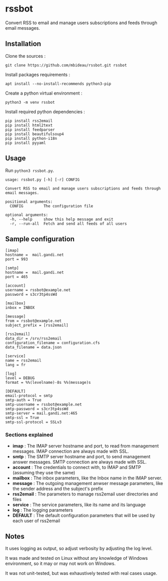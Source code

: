 # rssbot
Convert RSS to email and manage users subscriptions and feeds through email messages.

## Installation

Clone the sources :
```
git clone https://github.com/mbideau/rssbot.git rssbot
```

Install packages requirements :
```
apt install --no-install-recommends python3-pip
```

Create a python virtual environment :
```
python3 -m venv rssbot
```

Install required python dependencies :
```
pip install rss2email
pip install html2text
pip install feedparser
pip install beautifulsoup4
pip install python-i18n
pip install pyyaml
```

## Usage

Run `python3 rssbot.py`.

```
usage: rssbot.py [-h] [-r] CONFIG

Convert RSS to email and manage users subscriptions and feeds through email messages.

positional arguments:
  CONFIG         The configuration file

optional arguments:
  -h, --help     show this help message and exit
  -r, --run-all  Fetch and send all feeds of all users
```

## Sample configuration

```
[imap]
hostname =  mail.gandi.net
port = 993

[smtp]
hostname =  mail.gandi.net
port = 465

[account]
username = rssbot@example.net
password = s3cr3tp4ssWd

[mailbox]
inbox = INBOX

[message]
from = rssbot@example.net
subject_prefix = [rss2email]

[rss2email]
data_dir = /srv/rss2email
configuration_filename = configuration.cfs
data_filename = data.json

[service]
name = rss2email
lang = fr

[log]
level = DEBUG
format = %%(levelname)-8s %%(message)s

[DEFAULT]
email-protocol = smtp
smtp-auth = True
smtp-username = rssbot@example.net
smtp-password = s3cr3tp4ssWd
smtp-server = mail.gandi.net:465
smtp-ssl = True
smtp-ssl-protocol = SSLv3
```

### Sections explained

- **imap** : The IMAP server hostname and port, to read from management messages. IMAP connection are always made with SSL.
- **smtp** : The SMTP server hostname and port, to send management answer messages. SMTP connection are always made with SSL.
- **account** : The credentials to connect with, to IMAP and SMTP (assuming they use the same)
- **mailbox** : The inbox parameters, like the Inbox name in the IMAP server.
- **message** : The outgoing management anwser message parameters, like the sender address and the subject's prefix
- **rss2email** : The parameters to manage rss2email user directories and files
- **service** : The service parameters, like its name and its language
- **log** : The logging parameters
- **DEFAULT** : The default configuration parameters that will be used by each user of rss2email


## Notes

It uses logging as output, so adjust verbosity by adjusting the log level.

It was made and tested on Linux without any knowledge of Windows environment, so it may or may not work on Windows.

It was not unit-tested, but was exhaustively tested with real cases usage.

